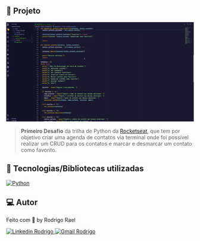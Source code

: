 ## :page_with_curl: Projeto

![Ignite Challenge 01 gif](https://github.com/Rodrigo001-dev/ignite-python/blob/main/desafios/ignite-challenge-01/.github/contact-book.gif)

> <b>Primeiro Desafio</b> da trilha de Python da [Rocketseat](https://github.com/Rocketseat), que tem por objetivo criar uma agenda de contatos via terminal onde foi possível realizar um CRUD para os contatos e marcar e desmarcar um contato como favorito.

## 🚀 Tecnologias/Bibliotecas utilizadas

<a href="https://www.python.org/" target="_blank"> <img src="https://img.shields.io/badge/-Python-BD9100?style=flat-square&logo=Python&logoColor=white" alt="Python"> </a>

## 💻 Autor

Feito com 💜 by Rodrigo Rael

<a href="https://www.linkedin.com/in/rodrigo-rael-a7a4b51a9/" target="_blank"> <img src="https://img.shields.io/badge/-RodrigoRael-blue?style=flat-square&logo=Linkedin&logoColor=white&link=https" alt="Linkedin Rodrigo"> </a>
<a href="https://img.shields.io/badge/-rodrigorael53@gmail.com-c14438?style=flat-square&logo=Gmail&logoColor=white&link=mailto:rodrigorael53@gmail.com" target="_blank"> <img src="https://img.shields.io/badge/-rodrigorael53@gmail.com-c14438?style=flat-square&logo=Gmail&logoColor=white&link=mailto:rodrigorael53@gmail.com" alt="Gmail Rodrigo"> </a>
